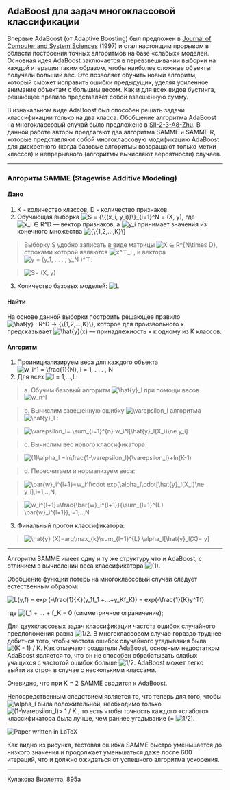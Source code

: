 ## AdaBoost для задач многоклассовой классификации

Впервые AdaBoost (от Adaptive Boosting) был предложен в [Journal of Computer and System Sciences](http://www.face-rec.org/algorithms/Boosting-Ensemble/decision-theoretic_generalization.pdf) (1997) и стал настоящим прорывом в области построения точных алгоритмов на базе «слабых» моделей. Основная идея AdaBoost заключается в перевзвешивании выборки на каждой итерации таким образом, чтобы наиболее сложные объекты получали больший вес. Это позволяет обучить новый алгоритм, который сможет исправить ошибки предыдущих, уделяя усиленное внимание объектам с большим весом. Как и для всех видов бустинга, решающее правило представляет собой взвешенную сумму.

В изначальном виде AdaBoost был способен решать задачи классификации только на два класса. Обобщение алгоритма AdaBoost на многоклассовый случай было предложено в [SII-2-3-A8-Zhu](http://ww.web.stanford.edu/~hastie/Papers/SII-2-3-A8-Zhu.pdf). В данной работе авторы предлагают два алгоритма SAMME и SAMME.R, которые представляют собой многоклассовую модификацию AdaBoost для дискретного (когда базовые алгоритмы возвращают только метки классов) и непрерывного (алгоритмы вычисляют вероятности) случаев.

***
### Алгоритм SAMME (Stagewise Additive Modeling)


#### Дано
  1. К - количество классов, D - количество признаков
  1. Обучающая выборка <img src="https://tex.s2cms.ru/svg/S%20%3D%20%7B%5C%7B(x_i%2C%20y_i)%7D%5C%7D_%7Bi%3D1%7D%5EN%20%3D%20(X%2C%20y)" alt="S = {\{(x_i, y_i)}\}_{i=1}^N = (X, y)" />, где <img src="https://tex.s2cms.ru/svg/x_i%20%E2%88%88%20R%5ED" alt="x_i ∈ R^D" /> — вектор признаков, а <img src="https://tex.s2cms.ru/svg/y_i" alt="y_i" /> принимает значения из конечного множества <img src="https://tex.s2cms.ru/svg/%7B%5C%7B1%2C2%2C...%2CK%7D%5C%7D" alt="{\{1,2,...,K}\}" />
>Выборку S удобно записать в виде матрицы <img src="https://tex.s2cms.ru/svg/X%20%E2%88%88%20R%5E%7BN%5Ctimes%20D%7D" alt="X ∈ R^{N\times D}" />, строками которой являются <img src="https://tex.s2cms.ru/svg/x%5E%E2%8A%A4_i" alt="x^⊤_i" /> , и вектора <img src="https://tex.s2cms.ru/svg/y%20%3D%20(y_1%2C%20.%20.%20.%20%2C%20y_N%20)%5E%E2%8A%A4" alt="y = (y_1, . . . , y_N )^⊤" />:

>   <img src="https://tex.s2cms.ru/svg/S%3D%20(X%2C%20y)" alt="S= (X, y)" />

  3. Количество базовых моделей: <img src="https://tex.s2cms.ru/svg/L" alt="L" />

#### Найти
Hа основе данной выборки построить решающее правило
<img src="https://tex.s2cms.ru/svg/%5Chat%7By%7D%20%3A%20R%5ED%20%E2%86%92%20%20%7B%5C%7B1%2C2%2C...%2CK%7D%5C%7D" alt="\hat{y} : R^D →  {\{1,2,...,K}\}" />, которое для произвольного x предсказывает <img src="https://tex.s2cms.ru/svg/%5Chat%7By%7D(x)" alt="\hat{y}(x)" /> — принадлежность x к одному из K классов. 

#### Алгоритм
1. Проинициализируем веса для каждого объекта <img src="https://tex.s2cms.ru/svg/w_i%5E1%20%3D%20%5Cfrac%7B1%7D%7BN%7D%2C%20i%20%3D%201%2C%20.%20.%20.%20%2C%20N" alt="w_i^1 = \frac{1}{N}, i = 1, . . . , N" />
1. Для всех <img src="https://tex.s2cms.ru/svg/l%20%3D%201%2C...%2CL" alt="l = 1,...,L" />:
> a. Обучим базовый алгоритм <img src="https://tex.s2cms.ru/svg/%5Chat%7By%7D_l" alt="\hat{y}_l" /> при помощи весов <img src="https://tex.s2cms.ru/svg/w_n%5El" alt="w_n^l" />

> b. Вычислим взвешенную ошибку <img src="https://tex.s2cms.ru/svg/%5Cvarepsilon_l%20" alt="\varepsilon_l " /> алгоритма <img src="https://tex.s2cms.ru/svg/%5Chat%7By%7D_l" alt="\hat{y}_l" /> :

> <img src="https://tex.s2cms.ru/svg/%5Cvarepsilon_l%3D%20%5Csum_%7Bi%3D1%7D%5E%7Bn%7D%20w_i%5El%5B%5Chat%7By%7D_l(X_i)%5Cne%20y_i%5D" alt="\varepsilon_l= \sum_{i=1}^{n} w_i^l[\hat{y}_l(X_i)\ne y_i]" />                        

   >c. Вычислим вес нового классификатора: 

> <img src="https://tex.s2cms.ru/svg/(1)%5Calpha_l%20%3Dln%5Cfrac%7B1-%5Cvarepsilon_l%7D%7B%5Cvarepsilon_l%7D%2Bln(K-1)" alt="(1)\alpha_l =ln\frac{1-\varepsilon_l}{\varepsilon_l}+ln(K-1)" /> 

> d. Пересчитаем и нормализуем веса: 

> <img src="https://tex.s2cms.ru/svg/%5Cbar%7Bw%7D_i%5E%7Bl%2B1%7D%3Dw_i%5El%5Ccdot%20exp(%5Calpha_l%5Ccdot%5B%5Chat%7By%7D_l(X_i)%5Cne%20y_i%5D%2Ci%3D1%2C..%2CN%2C" alt="\bar{w}_i^{l+1}=w_i^l\cdot exp(\alpha_l\cdot[\hat{y}_l(X_i)\ne y_i],i=1,..,N," />

  > <img src="https://tex.s2cms.ru/svg/w_i%5E%7Bl%2B1%7D%3D%5Cfrac%7B%5Cbar%7Bw%7D_i%5E%7Bl%2B1%7D%7D%7B%5Csum_%7Bl%3D1%7D%5E%7BL%7D%20%5Cbar%7Bw%7D_i%5E%7Bl%2B1%7D%7D%2Ci%3D1%2C..%2CN" alt="w_i^{l+1}=\frac{\bar{w}_i^{l+1}}{\sum_{l=1}^{L} \bar{w}_i^{l+1}},i=1,..,N" />


3. Финальный прогон классификатора: 
> <img src="https://tex.s2cms.ru/svg/%5Chat%7By%7D%20(X)%3Darg%5Cmax_%7Bk%7D%5Csum_%7Bl%3D1%7D%5E%7BL%7D%20%5Calpha_l%5B%5Chat%7By%7D_l(X)%3D%20y%5D" alt="\hat{y} (X)=arg\max_{k}\sum_{l=1}^{L} \alpha_l[\hat{y}_l(X)= y]" />

***

Алгоритм SAMME имеет одну и ту же структуру что и AdaBoost, с отличием в вычислении веса классификатора <img src="https://tex.s2cms.ru/svg/(1)" alt="(1)" />. 

Обобщение функции потерь на многоклассовый случай следует естественным образом: 

<img src="https://tex.s2cms.ru/svg/%20L(y%2Cf)%20%3D%20exp%20(-%5Cfrac%7B1%7D%7BK%7D(y_1f_1%20%2B...%2By_Kf_K))%20%3D%20exp(-%5Cfrac%7B1%7D%7BK%7Dy%5ETf)%20" alt=" L(y,f) = exp (-\frac{1}{K}(y_1f_1 +...+y_Kf_K)) = exp(-\frac{1}{K}y^Tf) " />

где <img src="https://tex.s2cms.ru/svg/f_1%20%2B%20...%20%2B%20f_K%20%3D%200" alt="f_1 + ... + f_K = 0" /> (симметричное ограничение);
   

Для двухклассовых задач классификации частота ошибок случайного предположения равна <img src="https://tex.s2cms.ru/svg/1%2F2" alt="1/2" />. В многоклассовом случае гораздо труднее добиться того, чтобы частота ошибок случайного угадывания была <img src="https://tex.s2cms.ru/svg/(K%20-%201)%20%2F%20K" alt="(K - 1) / K" />. Как отмечают создатели AdaBoost, основным недостатком AdaBoost является то, что он не способен обрабатывать слабых учащихся с частотой ошибок больше <img src="https://tex.s2cms.ru/svg/1%2F2" alt="1/2" />. AdaBoost может легко выйти из строя в случае с несколькими классами. 

Очевидно, что при K = 2 SAMME сводится к AdaBoost. 

Непосредственным следствием является то, что теперь для того, чтобы <img src="https://tex.s2cms.ru/svg/%5Calpha_l" alt="\alpha_l" /> была положительной, необходимо только <img src="https://tex.s2cms.ru/svg/(1-%5Cvarepsilon_l)%3E%201%20%2F%20K" alt="(1-\varepsilon_l)&gt; 1 / K" /> , то есть чтобы точность каждого «слабого» классификатора была лучше, чем раннее угадывание (= <img src="https://tex.s2cms.ru/svg/1%2F2" alt="1/2" />).

![Paper written in LaTeX](SammeVSAddaBoost..jpg)

Как видно из рисунка, тестовая ошибка SAMME быстро уменьшается до низкого значения и продолжает уменьшаться даже после 600 итераций, что  и должно ожидаться от успешного алгоритма ускорения.
 


***
Кулакова Виолетта, 895a
